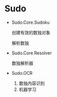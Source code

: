 # Sudo

* Sudo.Core.Sudoku
    
    创建有效的数独对象

    解析数独

* Sudo.Core.Resolver

    数独解析器

* Sudo.OCR

    1. 数独内容识别
    2. 机器学习